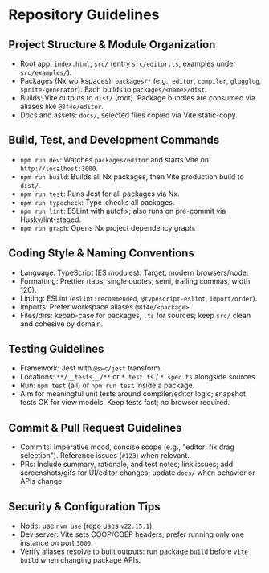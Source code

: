 # Repository Guidelines

## Project Structure & Module Organization
- Root app: `index.html`, `src/` (entry `src/editor.ts`, examples under `src/examples/`).
- Packages (Nx workspaces): `packages/*` (e.g., `editor`, `compiler`, `glugglug`, `sprite-generator`). Each builds to `packages/<name>/dist`.
- Builds: Vite outputs to `dist/` (root). Package bundles are consumed via aliases like `@8f4e/editor`.
- Docs and assets: `docs/`, selected files copied via Vite static-copy.

## Build, Test, and Development Commands
- `npm run dev`: Watches `packages/editor` and starts Vite on `http://localhost:3000`.
- `npm run build`: Builds all Nx packages, then Vite production build to `dist/`.
- `npm run test`: Runs Jest for all packages via Nx.
- `npm run typecheck`: Type-checks all packages.
- `npm run lint`: ESLint with autofix; also runs on pre-commit via Husky/lint-staged.
- `npm run graph`: Opens Nx project dependency graph.

## Coding Style & Naming Conventions
- Language: TypeScript (ES modules). Target: modern browsers/node.
- Formatting: Prettier (tabs, single quotes, semi, trailing commas, width 120).
- Linting: ESLint (`eslint:recommended`, `@typescript-eslint`, `import/order`).
- Imports: Prefer workspace aliases `@8f4e/<package>`.
- Files/dirs: kebab-case for packages, `.ts` for sources; keep `src/` clean and cohesive by domain.

## Testing Guidelines
- Framework: Jest with `@swc/jest` transform.
- Locations: `**/__tests__/**` or `*.test.ts` / `*.spec.ts` alongside sources.
- Run: `npm test` (all) or `npm run test` inside a package.
- Aim for meaningful unit tests around compiler/editor logic; snapshot tests OK for view models. Keep tests fast; no browser required.

## Commit & Pull Request Guidelines
- Commits: Imperative mood, concise scope (e.g., "editor: fix drag selection"). Reference issues (`#123`) when relevant.
- PRs: Include summary, rationale, and test notes; link issues; add screenshots/gifs for UI/editor changes; update `docs/` when behavior or APIs change.

## Security & Configuration Tips
- Node: use `nvm use` (repo uses `v22.15.1`).
- Dev server: Vite sets COOP/COEP headers; prefer running only one instance on port `3000`.
- Verify aliases resolve to built outputs: run package `build` before `vite build` when changing package APIs.
